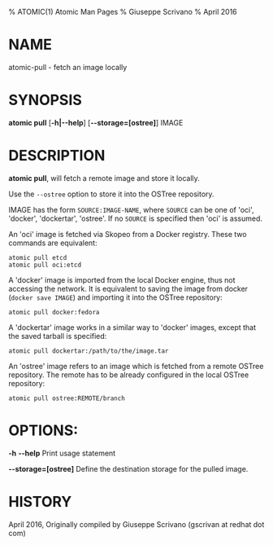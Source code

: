 % ATOMIC(1) Atomic Man Pages
% Giuseppe Scrivano
% April 2016
# NAME
atomic-pull - fetch an image locally

# SYNOPSIS
**atomic pull**
[**-h|--help**]
[**--storage=[ostree]**]
IMAGE

# DESCRIPTION
**atomic pull**, will fetch a remote image and store it locally.

Use the `--ostree` option to store it into the OSTree repository.

IMAGE has the form `SOURCE:IMAGE-NAME`, where `SOURCE` can be one of
'oci', 'docker', 'dockertar', 'ostree'.  If no `SOURCE` is specified
then 'oci' is assumed.

An 'oci' image is fetched via Skopeo from a Docker registry.  These
two commands are equivalent:

`atomic pull etcd`  
`atomic pull oci:etcd`

A 'docker' image is imported from the local Docker engine, thus not
accessing the network.  It is equivalent to saving the image from
docker (`docker save IMAGE`) and importing it into the OSTree
repository:

`atomic pull docker:fedora`

A 'dockertar' image works in a similar way to 'docker' images, except
that the saved tarball is specified:

`atomic pull dockertar:/path/to/the/image.tar`

An 'ostree' image refers to an image which is fetched from a remote
OSTree repository.  The remote has to be already configured in the
local OSTree repository:

`atomic pull ostree:REMOTE/branch`

# OPTIONS:
**-h** **--help**
Print usage statement

**--storage=[ostree]**
Define the destination storage for the pulled image.

# HISTORY
April 2016, Originally compiled by Giuseppe Scrivano (gscrivan at
redhat dot com)